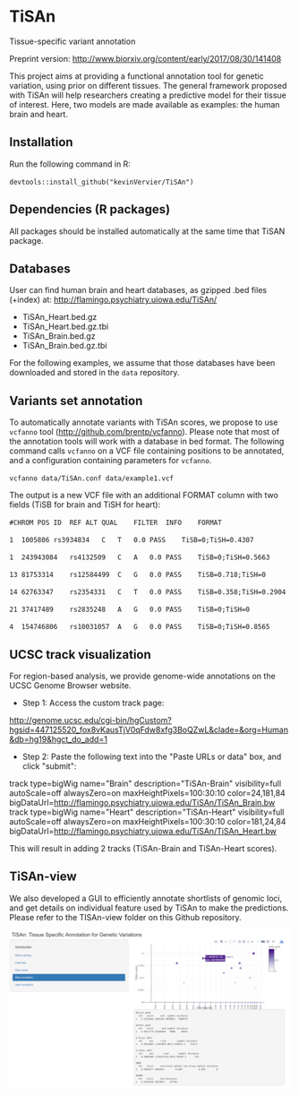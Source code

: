 # TiSAn
Tissue-specific variant annotation

Preprint version: http://www.biorxiv.org/content/early/2017/08/30/141408

This project aims at providing a functional annotation tool for genetic variation, using prior on different tissues.
The general framework proposed with TiSAn will help researchers creating a predictive model for their tissue of interest.
Here, two models are made available as examples: the human brain and heart.

## Installation 
Run the following command in R:

`devtools::install_github("kevinVervier/TiSAn")`

## Dependencies (R packages)
All packages should be installed automatically at the same time that TiSAN package.

## Databases
User can find human brain and heart databases, as gzipped .bed files (+index) at: http://flamingo.psychiatry.uiowa.edu/TiSAn/
- TiSAn_Heart.bed.gz
- TiSAn_Heart.bed.gz.tbi
- TiSAn_Brain.bed.gz
- TiSAn_Brain.bed.gz.tbi

For the following examples, we assume that those databases have been downloaded and stored in the `data` repository.

## Variants set annotation

To automatically annotate variants with TiSAn scores, we propose to use `vcfanno` tool (http://github.com/brentp/vcfanno). Please note that most of the annotation tools will work with a database in bed format.
The following command calls `vcfanno` on a VCF file containing positions to be annotated, and a configuration containing  parameters for `vcfanno`.

`vcfanno data/TiSAn.conf data/example1.vcf` 

The output is a new VCF file with an additional FORMAT column with two fields (TiSB for brain and TiSH for heart):

`#CHROM	POS	ID	REF	ALT	QUAL	FILTER	INFO	FORMAT`

`1	1005806	rs3934834	C	T	0.0	PASS	TiSB=0;TiSH=0.4307`

`1	243943084	rs4132509	C	A	0.0	PASS	TiSB=0;TiSH=0.5663`

`13	81753314	rs12584499	C	G	0.0	PASS	TiSB=0.718;TiSH=0`

`14	62763347	rs2354331	C	T	0.0	PASS	TiSB=0.358;TiSH=0.2904`

`21	37417489	rs2835248	A	G	0.0	PASS	TiSB=0;TiSH=0`

`4	154746806	rs10031057	A	G	0.0	PASS	TiSB=0;TiSH=0.8565`

## UCSC track visualization

For region-based analysis, we provide genome-wide annotations on the UCSC Genome Browser website. 
- Step 1: Access the custom track page: 

http://genome.ucsc.edu/cgi-bin/hgCustom?hgsid=447125520_fox8vKausTjV0qFdw8xfg3BoQZwL&clade=&org=Human&db=hg19&hgct_do_add=1

- Step 2: Paste the following text into the "Paste URLs or data" box, and click "submit":

track type=bigWig name="Brain" description="TiSAn-Brain" visibility=full autoScale=off alwaysZero=on maxHeightPixels=100:30:10 color=24,181,84 bigDataUrl=http://flamingo.psychiatry.uiowa.edu/TiSAn/TiSAn_Brain.bw
track type=bigWig name="Heart" description="TiSAn-Heart" visibility=full autoScale=off alwaysZero=on maxHeightPixels=100:30:10 color=181,24,84 bigDataUrl=http://flamingo.psychiatry.uiowa.edu/TiSAn/TiSAn_Heart.bw

This will result in adding 2 tracks (TiSAn-Brain and TiSAn-Heart scores).

## TiSAn-view

We also developed a GUI to efficiently annotate shortlists of genomic loci, and get details on individual feature used by TiSAn to make the predictions.
Please refer to the TISAn-view folder on this Github repository.

![screenshot](TiSAn-view/tisan_view.png)
